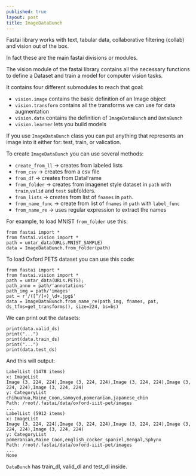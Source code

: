 ```yaml
---
published: true
layout: post
title: ImageDataBunch
---
```

Fastai library works with text, tabular data, collaborative filtering (collab) and vision out of the box. 
  
In fact these are the main fastai divisions or modules.

The vision module of the fastai library contains all the necessary functions to define a Dataset and train a model for computer vision tasks. 

It contains four different submodules to reach that goal:

- `vision.image` contains the basic definition of an Image object
- `vision.transform` contains all the transforms we can use for data augmentation
- `vision.data` contains the definition of `ImageDataBunch` and `DataBunch`
- `vision.learner` lets you build models

If you use `ImageDataBunch` class you can put anything that represents an image into it either for: test, train, or valication.

To create `ImageDataBunch` you can use several methods:

- `create_from_ll` -> creates from labeled lists
- `from_csv` -> creates from a csv file
- `from_df` -> creates from DataFrame
- `from_folder` -> creates from imagenet style dataset in `path` with `train`,`valid` and `test` subfolders.
- `from_lists` -> creates from list of `fnames` in `path`.
- `from_name_func` -> create from list of `fnames` in `path` with `label_func`
- `from_name_re` -> uses regular expression to extract the names

For example, to load MNIST `from_folder` use this:
```
from fastai import *
from fastai.vision import *
path = untar_data(URLs.MNIST_SAMPLE)
data = ImageDataBunch.from_folder(path)
```

To load Oxford PETS dataset you can use this code:

```
from fastai import *
from fastai.vision import *
path = untar_data(URLs.PETS);
path_anno = path/'annotations'
path_img = path/'images'
pat = r'/([^/]+)_\d+.jpg$'
data = ImageDataBunch.from_name_re(path_img, fnames, pat, ds_tfms=get_transforms(), size=224, bs=bs)
```
We can print out the datasets:
```
print(data.valid_ds)
print("...")
print(data.train_ds)
print("...")
print(data.test_ds)
```
And this will output:
```
LabelList (1478 items)
x: ImageList
Image (3, 224, 224),Image (3, 224, 224),Image (3, 224, 224),Image (3, 224, 224),Image (3, 224, 224)
y: CategoryList
chihuahua,Maine_Coon,samoyed,pomeranian,japanese_chin
Path: /root/.fastai/data/oxford-iiit-pet/images
...
LabelList (5912 items)
x: ImageList
Image (3, 224, 224),Image (3, 224, 224),Image (3, 224, 224),Image (3, 224, 224),Image (3, 224, 224)
y: CategoryList
pomeranian,Maine_Coon,english_cocker_spaniel,Bengal,Sphynx
Path: /root/.fastai/data/oxford-iiit-pet/images
...
None
```

`DataBunch` has train_dl, valid_dl and test_dl inside. 
